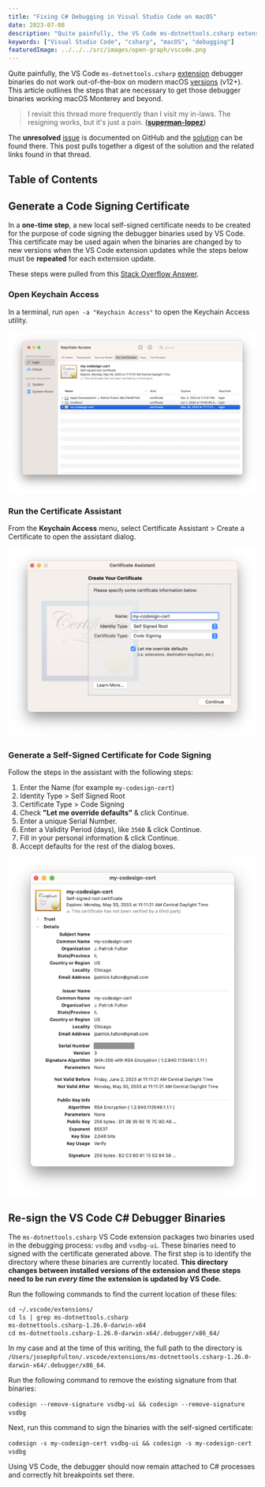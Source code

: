 ```yaml
---
title: "Fixing C# Debugging in Visual Studio Code on macOS"
date: 2023-07-08
description: "Quite painfully, the VS Code ms-dotnettools.csharp extension debugger binaries do not work out-of-the-box on modern macOS versions (v12+). This article outlines the steps that are necessary to get those debugger binaries working macOS Monterey and beyond."
keywords: ["Visual Studio Code", "csharp", "macOS", "debugging"]
featuredImage: ../../../src/images/open-graph/vscode.png
---
```


Quite painfully, the VS Code `ms-dotnettools.csharp`
[extension](https://marketplace.visualstudio.com/items?itemName=ms-dotnettools.csharp)
debugger binaries do not work out-of-the-box on modern macOS
[versions](https://support.apple.com/en-us/HT201260) (v12+). This article outlines
the steps that are necessary to get those debugger binaries working macOS Monterey
and beyond.

> I revisit this thread more frequently than I visit my in-laws.
> The resigning works, but it's just a pain.
> **([superman-lopez](https://github.com/dotnet/vscode-csharp/issues/4903#issuecomment-1554267307))**

The **unresolved**
[issue](https://github.com/dotnet/vscode-csharp/issues/4903) is documented on GitHub
and the
[solution](https://github.com/dotnet/vscode-csharp/issues/4903#issuecomment-993015843)
can be found there. This post pulls together a digest of the solution and the related
links found in that thread.

## Table of Contents

## Generate a Code Signing Certificate

In a **one-time step**, a new local self-signed certificate needs to be created
for the purpose of code signing the debugger binaries used by VS Code. This
certificate may be used again when the binaries are changed by to new versions
when the VS Code extension updates while the steps below must be **repeated**
for each extension update.

These steps were pulled from this
[Stack Overflow Answer](https://stackoverflow.com/questions/58356844/what-are-the-ways-or-technologies-to-sign-an-executable-application-file-in-mac/58363510#58363510).

### Open Keychain Access

In a terminal, run `open -a "Keychain Access"` to open the Keychain Access utility.

![Keychain Access Screenshot](./keychain-access.png)

### Run the Certificate Assistant

From the **Keychain Access** menu, select Certificate Assistant > Create a Certificate
to open the assistant dialog.

![Certificate Assistant Screenshot](./certificate-assistant.png)

### Generate a Self-Signed Certificate for Code Signing

Follow the steps in the assistant with the following steps:

1. Enter the Name (for example `my-codesign-cert`)
2. Identity Type > Self Signed Root
3. Certificate Type > Code Signing
4. Check **"Let me override defaults"** & click Continue.
5. Enter a unique Serial Number.
6. Enter a Validity Period (days), like `3560` & click Continue.
7. Fill in your personal information & click Continue.
8. Accept defaults for the rest of the dialog boxes.

![Certificate Details Screenshot](./certificate-details.png)

## Re-sign the VS Code C# Debugger Binaries

The `ms-dotnettools.csharp` VS Code extension packages two binaries used in the
debugging process: `vsdbg` and `vsdbg-ui`. These binaries need to signed with
the certificate generated above. The first step is to identify the directory
where these binaries are currently located. **This directory changes between
installed versions of the extension and these steps need to be run
_every time_ the extension is updated by VS Code.**

Run the following commands to find the current location of these files:

```shell{outputLines:3}
cd ~/.vscode/extensions/
cd ls | grep ms-dotnettools.csharp
ms-dotnettools.csharp-1.26.0-darwin-x64
cd ms-dotnettools.csharp-1.26.0-darwin-x64/.debugger/x86_64/
```

In my case and at the time of this writing, the full path to the directory is
`/Users/josephpfulton/.vscode/extensions/ms-dotnettools.csharp-1.26.0-darwin-x64/.debugger/x86_64`.

Run the following command to remove the existing signature from that binaries:

`codesign --remove-signature vsdbg-ui && codesign --remove-signature vsdbg`

Next, run this command to sign the binaries with the self-signed certificate:

`codesign -s my-codesign-cert vsdbg-ui && codesign -s my-codesign-cert vsdbg`

Using VS Code, the debugger should now remain attached to C# processes and
correctly hit breakpoints set there.
